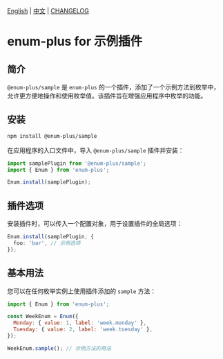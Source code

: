 <!-- markdownlint-disable MD001 MD009 MD033 MD041 -->

[English](./README.md) | [中文](./README.zh-CN.md) | [CHANGELOG](./CHANGELOG.md)

# enum-plus for 示例插件

## 简介

`@enum-plus/sample` 是 `enum-plus` 的一个插件，添加了一个示例方法到枚举中，允许更方便地操作和使用枚举值。该插件旨在增强应用程序中枚举的功能。

## 安装

```bash
npm install @enum-plus/sample
```

在应用程序的入口文件中，导入 `@enum-plus/sample` 插件并安装：

```js
import samplePlugin from '@enum-plus/sample';
import { Enum } from 'enum-plus';

Enum.install(samplePlugin);
```

## 插件选项

安装插件时，可以传入一个配置对象，用于设置插件的全局选项：

```ts
Enum.install(samplePlugin, {
  foo: 'bar', // 示例选项
});
```

## 基本用法

您可以在任何枚举实例上使用插件添加的 `sample` 方法：

```js
import { Enum } from 'enum-plus';

const WeekEnum = Enum({
  Monday: { value: 1, label: 'week.monday' },
  Tuesday: { value: 2, label: 'week.tuesday' },
});

WeekEnum.sample(); // 示例方法的用法
```
